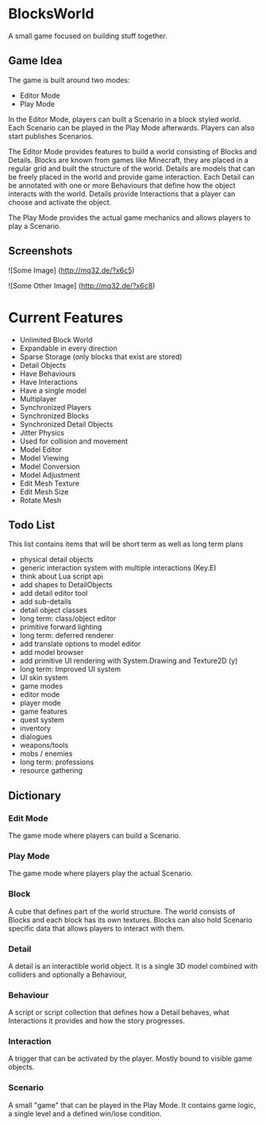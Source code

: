 # BlocksWorld

A small game focused on building stuff together.

## Game Idea
The game is built around two modes:

- Editor Mode
- Play Mode

In the Editor Mode, players can built a Scenario in a block styled world. Each Scenario can be
played in the Play Mode afterwards. Players can also start publishes Scenarios.

The Editor Mode provides features to build a world consisting of Blocks and Details. Blocks are
known from games like Minecraft, they are placed in a regular grid and built the structure of the
world. Details are models that can be freely placed in the world and provide game interaction.
Each Detail can be annotated with one or more Behaviours that define how the object interacts with
the world. Details provide Interactions that a player can choose and activate the object.

The Play Mode provides the actual game mechanics and allows players to play a Scenario.

## Screenshots

![Some Image]
(http://mq32.de/?x6c5)

![Some Other Image]
(http://mq32.de/?x6c8)

# Current Features
- Unlimited Block World
 - Expandable in every direction
 - Sparse Storage (only blocks that exist are stored)
 - Detail Objects
  - Have Behaviours
  - Have Interactions
  - Have a single model
- Multiplayer
 - Synchronized Players
 - Synchronized Blocks
 - Synchronized Detail Objects
- Jitter Physics
 - Used for collision and movement
- Model Editor
 - Model Viewing
 - Model Conversion
 - Model Adjustment
  - Edit Mesh Texture
  - Edit Mesh Size
  - Rotate Mesh

## Todo List
This list contains items that will be short term as well as long term plans

- physical detail objects
- generic interaction system with multiple interactions (Key.E)
- think about Lua script api
- add shapes to DetailObjects
- add detail editor tool
- add sub-details
- detail object classes
 - long term: class/object editor
- primitive forward lighting
 - long term: deferred renderer
- add translate options to model editor
- add model browser
- add primitive UI rendering with System.Drawing and Texture2D (y)
 - long term: Improved UI system
 - UI skin system
- game modes
 - editor mode
 - player mode
- game features
 - quest system
 - inventory
 - dialogues
 - weapons/tools
 - mobs / enemies
 - long term: professions
 - resource gathering

## Dictionary

### Edit Mode
The game mode where players can build a Scenario.

### Play Mode
The game mode where players play the actual Scenario.

### Block
A cube that defines part of the world structure. The world consists of Blocks
and each block has its own textures.
Blocks can also hold Scenario specific data that allows players to interact with them.

### Detail
A detail is an interactible world object. It is a single 3D model combined with
colliders and optionally a Behaviour,

### Behaviour
A script or script collection that defines how a Detail behaves, what Interactions
it provides and how the story progresses.

### Interaction
A trigger that can be activated by the player. Mostly bound to visible game objects.

### Scenario
A small "game" that can be played in the Play Mode. It contains game logic,
a single level and a defined win/lose condition.